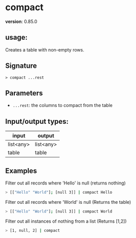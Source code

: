 # compact

**version**: 0.85.0

## **usage**:

Creates a table with non-empty rows.

## Signature

`> compact ...rest`

## Parameters

- `...rest`: the columns to compact from the table

## Input/output types:

| input       | output      |
| ----------- | ----------- |
| list\<any\> | list\<any\> |
| table       | table       |

## Examples

Filter out all records where 'Hello' is null (returns nothing)

```bash
> [["Hello" "World"]; [null 3]] | compact Hello
```

Filter out all records where 'World' is null (Returns the table)

```bash
> [["Hello" "World"]; [null 3]] | compact World
```

Filter out all instances of nothing from a list (Returns [1,2])

```bash
> [1, null, 2] | compact
```
